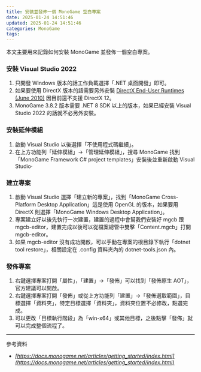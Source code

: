 ```yaml
---
title: 安裝並發佈一個 MonoGame 空白專案
date: 2025-01-24 14:51:46
updated: 2025-01-24 14:51:46
categories: MonoGame
tags:
---
```


本文主要用來記錄如何安裝 MonoGame 並發佈一個空白專案。

<!-- more -->
### 安裝 Visual Studio 2022
1. 只開發 Windows 版本的話工作負載選擇「.NET 桌面開發」即可。
2. 如果要使用 DirectX 版本的話需要另外安裝 [DirectX End-User Runtimes (June 2010)](https://www.microsoft.com/en-us/download/details.aspx?id=8109) 因目前還不支援 DirectX 12。
3. MonoGame 3.8.2 版本需要 .NET 8 SDK 以上的版本，如果已經安裝 Visual Studio 2022 的話就不必另外安裝。

### 安裝延伸模組
1. 啟動 Visual Studio 以後選擇「不使用程式碼繼續」。
2. 在上方功能列「延伸模組」→「管理延伸模組」，搜尋 MonoGame 找到「MonoGame Framework C# project templates」安裝後並重新啟動 Visual Studio‧

### 建立專案
1. 啟動 Visual Studio 選擇「建立新的專案」，找到「MonoGame Cross-Platform Desktop Application」這是使用 OpenGL 的版本，如果要用 DirectX 則選擇「MonoGame Windows Desktop Application」。
2. 專案建立好以後先執行一次建置，建置的過程中會幫我們安裝好 mgcb 跟 mgcb-editor，建置完成以後可以從檔案總管中雙擊「Content.mgcb」打開 mgcb-editor。
3. 如果 mgcb-editor 沒有成功開啟，可以手動在專案的根目錄下執行「dotnet tool restore」，相關設定在 .config 資料夾內的 dotnet-tools.json 內。

### 發佈專案
1. 右鍵選擇專案打開「屬性」，「建置」→「發佈」可以找到「發佈原生 AOT」，官方建議可以開啟。
2. 右鍵選擇專案打開「發佈」或從上方功能列「建置」→「發佈選取範圍」，目標選擇「資料夾」，特定目標選擇「資料夾」，資料夾位置不必修改，點選完成。
3. 可以更改「目標執行階段」為「win-x64」或其他目標，之後點擊「發佈」就可以完成整個流程了。

***
參考資料
- *[https://docs.monogame.net/articles/getting_started/index.html](https://docs.monogame.net/articles/getting_started/index.html)*